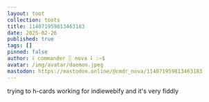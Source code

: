 ```yaml
---
layout: toot
collection: toots
title: 114071959813463183
date: 2025-02-26
published: true
tags: []
pinned: false
author: ⸸ commander ░ nova ⸸ :~$
avatar: /img/avatar/daemon.jpeg
mastodon: https://mastodon.online/@cmdr_nova/114071959813463183
---
```


trying to h-cards working for indiewebify and it's very fiddly
